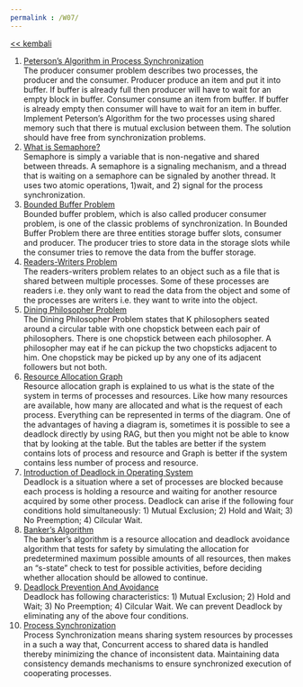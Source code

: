 ```yaml
---
permalink : /W07/
---
```

[<< kembali](../)

1. [Peterson’s Algorithm in Process Synchronization](https://www.geeksforgeeks.org/petersons-algorithm-in-process-synchronization/)<br>
  The producer consumer problem describes two processes, the producer and the consumer. Producer produce an item and put it into buffer. If buffer is already full then producer will have to wait for an empty block in buffer. Consumer consume an item from buffer. If buffer is already empty then consumer will have to wait for an item in buffer. Implement Peterson’s Algorithm for the two processes using shared memory such that there is mutual exclusion between them. The solution should have free from synchronization problems.
2. [What is Semaphore?](https://www.guru99.com/semaphore-in-operating-system.html)<br>
  Semaphore is simply a variable that is non-negative and shared between threads. A semaphore is a signaling mechanism, and a thread that is waiting on a semaphore can be signaled by another thread. It uses two atomic operations, 1)wait, and 2) signal for the process synchronization.
3. [Bounded Buffer Problem](https://www.studytonight.com/operating-system/bounded-buffer)<br>
  Bounded buffer problem, which is also called producer consumer problem, is one of the classic problems of synchronization. In Bounded Buffer Problem there are three entities storage buffer slots, consumer and producer. The producer tries to store data in the storage slots while the consumer tries to remove the data from the buffer storage.
4. [Readers-Writers Problem](https://www.tutorialspoint.com/readers-writers-problem)<br>
  The readers-writers problem relates to an object such as a file that is shared between multiple processes. Some of these processes are readers i.e. they only want to read the data from the object and some of the processes are writers i.e. they want to write into the object.
5. [Dining Philosopher Problem](https://www.geeksforgeeks.org/dining-philosopher-problem-using-semaphores/)<br>
  The Dining Philosopher Problem states that K philosophers seated around a circular table with one chopstick between each pair of philosophers. There is one chopstick between each philosopher. A philosopher may eat if he can pickup the two chopsticks adjacent to him. One chopstick may be picked up by any one of its adjacent followers but not both.
6. [Resource Allocation Graph](https://www.geeksforgeeks.org/resource-allocation-graph-rag-in-operating-system/)<br>
  Resource allocation graph is explained to us what is the state of the system in terms of processes and resources. Like how many resources are available, how many are allocated and what is the request of each process. Everything can be represented in terms of the diagram. One of the advantages of having a diagram is, sometimes it is possible to see a deadlock directly by using RAG, but then you might not be able to know that by looking at the table. But the tables are better if the system contains lots of process and resource and Graph is better if the system contains less number of process and resource.
7. [Introduction of Deadlock in Operating System](https://www.geeksforgeeks.org/introduction-of-deadlock-in-operating-system/)<br>
  Deadlock is a situation where a set of processes are blocked because each process is holding a resource and waiting for another resource acquired by some other process. Deadlock can arise if the following four conditions hold simultaneously: 1) Mutual Exclusion; 2) Hold and Wait; 3) No Preemption; 4) Cilcular Wait.
8. [Banker’s Algorithm](https://www.geeksforgeeks.org/bankers-algorithm-in-operating-system-2/)<br>
  The banker’s algorithm is a resource allocation and deadlock avoidance algorithm that tests for safety by simulating the allocation for predetermined maximum possible amounts of all resources, then makes an “s-state” check to test for possible activities, before deciding whether allocation should be allowed to continue.
9. [Deadlock Prevention And Avoidance](https://www.geeksforgeeks.org/deadlock-prevention/)<br>
  Deadlock has following characteristics: 1) Mutual Exclusion; 2) Hold and Wait; 3) No Preemption; 4) Cilcular Wait. We can prevent Deadlock by eliminating any of the above four conditions.
10. [Process Synchronization](https://www.studytonight.com/operating-system/process-synchronization)<br>
  Process Synchronization means sharing system resources by processes in a such a way that, Concurrent access to shared data is handled thereby minimizing the chance of inconsistent data. Maintaining data consistency demands mechanisms to ensure synchronized execution of cooperating processes.
